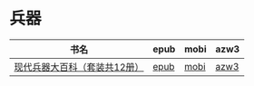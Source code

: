 # 兵器

| 书名 | epub | mobi | azw3 |
| --- | --- | --- | --- |
| [现代兵器大百科（套装共12册）](http://ct.dalanmei.com/f/31084289-570323273-aa4c9e) | [epub](http://ct.dalanmei.com/f/31084289-570323273-aa4c9e) | [mobi](http://ct.dalanmei.com/f/31084289-570167779-bb8dc4) | [azw3](http://ct.dalanmei.com/f/31084289-571387298-92b2f0) |
